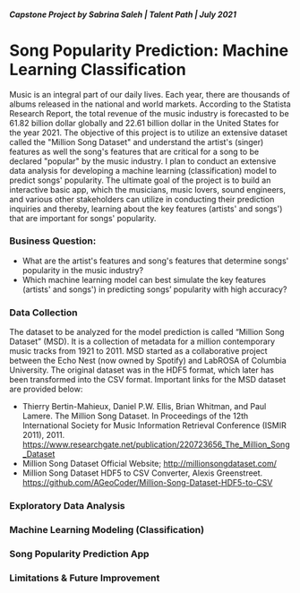 ##### Capstone Project by Sabrina Saleh | Talent Path | July 2021

# **Song Popularity Prediction: Machine Learning Classification**


Music is an integral part of our daily lives. Each year, there are thousands of albums released in the national and world markets. According to the Statista Research Report, the total revenue of the music industry is forecasted to be 61.82 billion dollar globally and 22.61 billion dollar in the United States for the year 2021. The objective of this project is to utilize an extensive dataset called the "Million Song Dataset" and understand the artist's (singer) features as well the song's features that are critical for a song to be declared "popular" by the music industry. I plan to conduct an extensive data analysis for developing a machine learning (classification) model to predict songs' popularity. The ultimate goal of the project is to build an interactive basic app, which the musicians, music lovers, sound engineers, and various other stakeholders can utilize in conducting their prediction inquiries and thereby, learning about the key features (artists' and songs') that are important for songs' popularity. 

### Business Question:
* What are the artist's features and song's features that determine songs' popularity in the music industry?
* Which machine learning model can best simulate the key features (artists' and songs') in predicting songs’ popularity with high accuracy?  

### Data Collection
The dataset to be analyzed for the model prediction is called “Million Song Dataset” (MSD). It is a collection of metadata for a million contemporary music tracks from 1921 to 2011. MSD started as a collaborative project between the Echo Nest (now owned by Spotify) and LabROSA of Columbia University. The original dataset was in the HDF5 format, which later has been transformed into the CSV format. Important links for the MSD dataset are provided below:
* Thierry Bertin-Mahieux, Daniel P.W. Ellis, Brian Whitman, and Paul Lamere. The Million Song Dataset. In Proceedings of the 12th International Society for Music Information Retrieval Conference (ISMIR 2011), 2011. https://www.researchgate.net/publication/220723656_The_Million_Song_Dataset
* Million Song Dataset Official Website; http://millionsongdataset.com/
* Million Song Dataset HDF5 to CSV Converter, Alexis Greenstreet. https://github.com/AGeoCoder/Million-Song-Dataset-HDF5-to-CSV 


### Exploratory Data Analysis

### Machine Learning Modeling (Classification)

### Song Popularity Prediction App

### Limitations & Future Improvement


